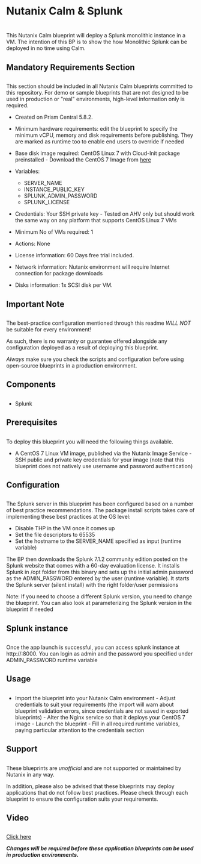 # Nutanix Calm & Splunk
# 
This Nutanix Calm blueprint will deploy a Splunk monolithic instance in a VM.  The intention of this BP is to show the how
Monolithic Splunk can be deployed in no time using Calm.

## Mandatory Requirements Section
## 
This section should be included in all Nutanix Calm blueprints committed to this repository.  For demo or sample blueprints that
are not designed to be used in production or "real" environments, high-level information only is required.

- Created on Prism Central 5.8.2.

- Minimum hardware requirements: edit the blueprint to specify the minimum vCPU, memory and disk requirements before publishing.  They are marked as runtime too to enable end users to override if needed 

- Base disk image required: CentOS Linux 7 with Cloud-Init package preinstalled - Download the CentOS 7 Image from
[here](http://download.nutanix.com/calm/CentOS-7-x86_64-GenericCloud-1801-01.qcow2)

 - Variables: 
    + SERVER_NAME
    + INSTANCE_PUBLIC_KEY 
    + SPLUNK_ADMIN_PASSWORD 
    +  SPLUNK_LICENSE 

- Credentials: Your SSH private key - Tested on AHV only but should
work the same way on any platform that supports CentOS Linux 7 VMs 

- Minimum No of VMs required: 1 
 
- Actions: None

- License information: 60 Days free trial included. 

- Network information: Nutanix environment will require Internet
connection for package downloads 

- Disks information: 1x SCSI disk per VM.

## Important Note
## 
The best-practice configuration mentioned through this readme *WILL NOT* be suitable for every environment!

As such, there is no warranty or guarantee offered alongside any configuration deployed as a result of deploying this blueprint.

*Always* make sure you check the scripts and configuration before using open-source blueprints in a production environment.

## Components
## 
- Splunk

## Prerequisites
## 
To deploy this blueprint you will need the following things available.

- A CentOS 7 Linux VM image, published via the Nutanix Image Service - SSH public and private key credentials for your image (note
that this blueprint does not natively use username and password authentication)

## Configuration
## 
The Splunk server in this blueprint has been configured based on a number of best practice recommendations.  The package install
scripts takes care of implementing these best practices at the OS level:

- Disable THP in the VM once it comes up
- Set the file descriptors to 65535
- Set the hostname to the SERVER_NAME specified as input (runtime variable)

The BP then downloads the Splunk 7.1.2 community edition posted on the Splunk website that comes with a 60-day evaluation license.
It installs Splunk in /opt folder from this binary and sets up the initial admin password as the ADMIN_PASSWORD entered by the 
user (runtime variable).  It starts the Splunk server (silent install) with the right folder/user permissions

Note: If you need to choose a different Splunk version, you need to change the blueprint.  You can also look at parameterizing the
Splunk version in the blueprint if needed

## Splunk instance
## 
Once the app launch is successful, you can access splunk instance at http://<IP>:8000.  You can login as admin and the password
you specified under ADMIN_PASSWORD runtime variable

## Usage
## 
- Import the blueprint into your Nutanix Calm environment - Adjust credentials to suit your requirements (the import will warn
about blueprint validation errors, since credentials are not saved in exported blueprints) - Alter the Nginx service so that it
deploys your CentOS 7 image - Launch the blueprint - Fill in all required runtime variables, paying particular attention to the
credentials section 

## Support
## 
These blueprints are *unofficial* and are not supported or maintained by Nutanix in any way.

In addition, please also be advised that these blueprints may deploy applications that do not follow best practices.  Please check
through each blueprint to ensure the configuration suits your requirements.

## Video 
##
[Click here](https://drive.google.com/file/d/1318WYyZvNOh38h7Z6pJk-eAZAJAUSuL8/view?usp=sharing)

***Changes will be required before these application blueprints can be used in production environments.***
